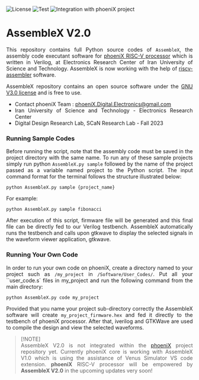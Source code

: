 ![License](https://img.shields.io/github/license/phoeniX-Digital-Design/AssembleX?color=green)
![Test](https://img.shields.io/badge/tests-passed-green)
![Integration with phoeniX project](https://img.shields.io/badge/integration_with_phoeniX-in_progress-blue)

AssembleX V2.0
===============

<div align="justify">

This repository contains full Python source codes of `AssembleX`, the assembly code executant software for [phoeniX RISC-V processor](https://github.com/phoeniX-Digital-Design/phoeniX) which is written in Verilog, at Electronics Research Center of Iran University of Science and Technology. AssembleX is now working with the help of [riscv-assembler](https://github.com/celebi-pkg/riscv-assembler) software.

AssembleX repository contains an open source software under the [GNU V3.0 license](https://en.wikipedia.org/wiki/GNU_General_Public_License) and is free to use.

- Contact phoeniX Team : phoeniX.Digital.Electronics@gmail.com
- Iran University of Science and Technology - Electronics Research Center
- Digital Design Research Lab, SCaN Research Lab - Fall 2023

</div>

### Running Sample Codes
<div align="justify">

Before running the script, note that the assembly code must be saved in the project directory with the same name.
To run any of these sample projects simply run python `AssembleX.py sample` followed by the name of the project passed as a variable named project to the Python script.
The input command format for the terminal follows the structure illustrated below:
```
python AssembleX.py sample {project_name}
```
For example:
```
python AssembleX.py sample fibonacci
```
After execution of this script, firmware file will be generated and this final file can be directly fed to our Verilog testbench. AssembleX automatically runs the testbench and calls upon gtkwave to display the selected signals in the waveform viewer application, gtkwave.
</div>

### Running Your Own Code
<div align="justify">

In order to run your own code on phoeniX, create a directory named to your project such as `/my_project` in `/Software/User_Codes/`. Put all your ``user_code.s` files in my_project and run the following command from the main directory:
```
python AssembleX.py code my_project
```
Provided that you name your project sub-directory correctly the AssembleX software will create `my_project_firmware.hex` and fed it directly to the testbench of phoeniX processor. After that, iverilog and GTKWave are used to compile the design and view the selected waveforms.
</div>

<div align="justify">

> [!NOTE]\
> AssembleX V2.0 is not integrated within the [phoeniX](https://github.com/phoeniX-Digital-Design/phoeniX) project repository yet. Currently phoeniX core is working with AssembleX V1.0 which is using the assistance of Venus Simulator VS code extension. **phoeniX** RISC-V processor will be empowered by **AssembleX V2.0** in the upcoming updates very soon!

</div>